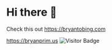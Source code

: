 # Hi there 👋

Check this out https://bryantobing.com

https://bryanprim.us
![Visitor Badge](https://visitor-badge.laobi.icu/badge?page_id=bryantobing12.bryantobing12)




